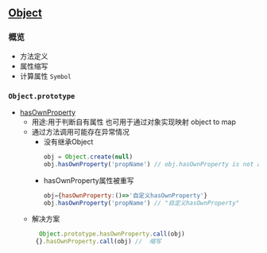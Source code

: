 ## [Object](https://developer.mozilla.org/zh-CN/docs/Web/JavaScript/Reference/Global_Objects/Object)

### 概览
  - 方法定义
  - 属性缩写
  - 计算属性 ```Symbol```



### ```Object.prototype```
- [hasOwnProperty](https://developer.mozilla.org/zh-CN/docs/Web/JavaScript/Reference/Global_Objects/Object/hasOwnProperty)
  - 用途:用于判断自有属性  也可用于通过对象实现映射 object to map
  - 通过方法调用可能存在异常情况
    - 没有继承Object
      ``` javascript
      obj = Object.create(null)
      obj.hasOwnProperty('propName') // obj.hasOwnProperty is not a function
      ```
    - hasOwnProperty属性被重写
      ``` javascript
      obj={hasOwnProperty:()=>'自定义hasOwnProperty'} 
      obj.hasOwnProperty('propName') // "自定义hasOwnProperty"
      ```
  - 解决方案  
    ```  javascript
      Object.prototype.hasOwnProperty.call(obj) 
     {}.hasOwnProperty.call(obj) //  缩写
    ```
